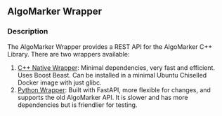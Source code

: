 ## AlgoMarker Wrapper

### Description
The AlgoMarker Wrapper provides a REST API for the AlgoMarker C++ Library. There are two wrappers available:

1. [C++ Native Wrapper](C++%20Native%20Wrapper.md): Minimal dependencies, very fast and efficient. Uses Boost Beast. Can be installed in a minimal Ubuntu Chiselled Docker image with just glibc.
2. [Python Wrapper](Python%20Wrapper.md): Built with FastAPI, more flexible for changes, and supports the old AlgoMarker API. It is slower and has more dependencies but is friendlier for testing. 